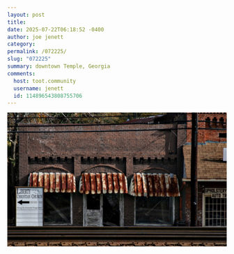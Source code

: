 ```yaml
---
layout: post
title: 
date: 2025-07-22T06:18:52 -0400
author: joe jenett
category: 
permalink: /072225/
slug: "072225"
summary: downtown Temple, Georgia
comments:
  host: toot.community
  username: jenett
  id: 114896543808755706
---
```


<a title="new in b22 img.select" href="/img.select"><img src="/images.select/liberty.jpg" alt="liberty" class="mw100 mt-12" width="672" style="max-width:100%"></a>




<a href="https://brid.gy/publish/mastodon"></a>